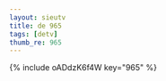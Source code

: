 ```yaml
--- 
layout: sieutv
title: de 965
tags: [detv]
thumb_re: 965
---
```

{% include oADdzK6f4W key="965" %} 
